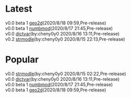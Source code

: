 # Latest
v0.0 beta 1 [geo2d](https://144881-studios.github.io/pymodule/module/geo2d)\(2020/8/18 09:59,Pre-release\)  
v0.0 beta 1 [numbmod](https://144881-studios.github.io/pymodule/module/numbmod)\(2020/8/17 21:45,Pre-release\)  
v0.0 [dictvar](https://144881-studios.github.io/pymodule/module/dictvar)\(by:cheny0y0 2020/8/16 13:11,Pre-release\)  
v0.2 [strmodle](https://144881-studios.github.io/pymodule/module/strmodle)\(by:cheny0y0 2020/8/15 22:13,Pre-release\)
# Popular
v0.0 [strmodle](https://144881-studios.github.io/pymodule/module/strmodle)\(by:cheny0y0 2020/8/15 02:22,Pre-release\)  
v0.0 [dictvar](https://144881-studios.github.io/pymodule/module/dictvar)\(by:cheny0y0 2020/8/16 13:11,Pre-release\)  
v0.0 beta 1 [numbmod](https://144881-studios.github.io/pymodule/module/numbmod)\(2020/8/17 21:45,Pre-release\)  
v0.0 beta 1 [geo2d](https://144881-studios.github.io/pymodule/module/geo2d)\(2020/8/18 09:59,Pre-release\)

